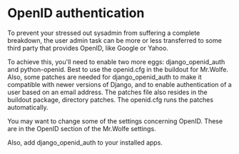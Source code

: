 OpenID authentication
=====================

To prevent your stressed out sysadmin from suffering a complete
breakdown, the user admin task can be more or less transferred to some
third party that provides OpenID, like Google or Yahoo.

To achieve this, you'll need to enable two more eggs:
django_openid_auth and python-openid. Best to use the openid.cfg in
the buildout for Mr.Wolfe. Also, some patches are needed for
django_openid_auth to make it compatible with newer versions of
Django, and to enable authentication of a user based on an email
address. The patches file also resides in the buildout package,
directory patches. The openid.cfg runs the patches automatically.

You may want to change some of the settings concerning OpenID. These
are in the OpenID section of the Mr.Wolfe settings.

Also, add django_openid_auth to your installed apps.